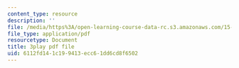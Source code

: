 ```yaml
---
content_type: resource
description: ''
file: /media/https%3A/open-learning-course-data-rc.s3.amazonaws.com/15-960-new-executive-thinking-social-impact-technology-projects-fall-2017-spring-2018/6112fd141c199413ecc61dd6cd8f6502_EZCmSXZnT6Q.pdf
file_type: application/pdf
resourcetype: Document
title: 3play pdf file
uid: 6112fd14-1c19-9413-ecc6-1dd6cd8f6502
---
```

